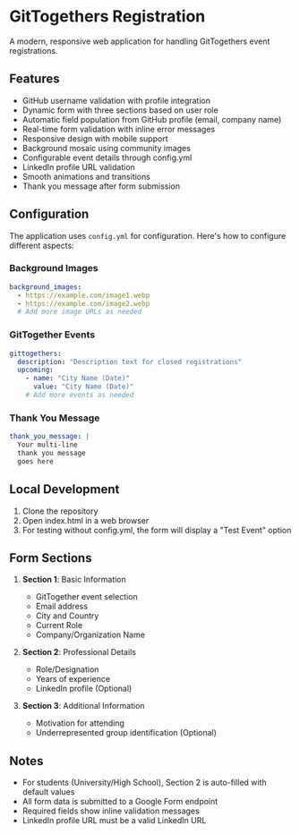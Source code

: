 # GitTogethers Registration

A modern, responsive web application for handling GitTogethers event registrations.

## Features

- GitHub username validation with profile integration
- Dynamic form with three sections based on user role
- Automatic field population from GitHub profile (email, company name)
- Real-time form validation with inline error messages
- Responsive design with mobile support
- Background mosaic using community images
- Configurable event details through config.yml
- LinkedIn profile URL validation
- Smooth animations and transitions
- Thank you message after form submission

## Configuration

The application uses `config.yml` for configuration. Here's how to configure different aspects:

### Background Images
```yaml
background_images:
  - https://example.com/image1.webp
  - https://example.com/image2.webp
  # Add more image URLs as needed
```

### GitTogether Events
```yaml
gittogethers:
  description: "Description text for closed registrations"
  upcoming:
    - name: "City Name (Date)"
      value: "City Name (Date)"
    # Add more events as needed
```

### Thank You Message
```yaml
thank_you_message: |
  Your multi-line
  thank you message
  goes here
```

## Local Development

1. Clone the repository
2. Open index.html in a web browser
3. For testing without config.yml, the form will display a "Test Event" option

## Form Sections

1. **Section 1**: Basic Information
   - GitTogether event selection
   - Email address
   - City and Country
   - Current Role
   - Company/Organization Name

2. **Section 2**: Professional Details
   - Role/Designation
   - Years of experience
   - LinkedIn profile (Optional)

3. **Section 3**: Additional Information
   - Motivation for attending
   - Underrepresented group identification (Optional)

## Notes

- For students (University/High School), Section 2 is auto-filled with default values
- All form data is submitted to a Google Form endpoint
- Required fields show inline validation messages
- LinkedIn profile URL must be a valid LinkedIn URL
